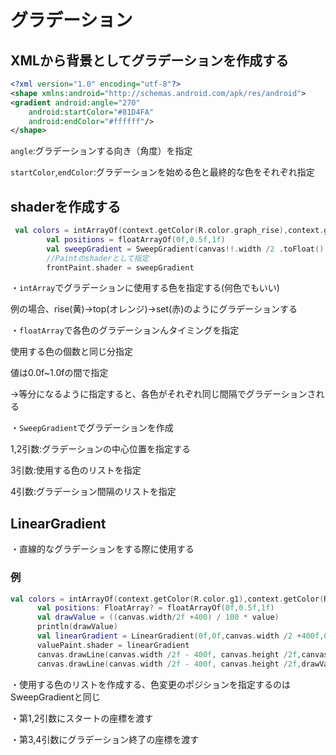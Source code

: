 # グラデーション

## XMLから背景としてグラデーションを作成する

```xml
<?xml version="1.0" encoding="utf-8"?>
<shape xmlns:android="http://schemas.android.com/apk/res/android">
<gradient android:angle="270"
    android:startColor="#81D4FA"
    android:endColor="#ffffff"/>
</shape>
```

`angle`:グラデーションする向き（角度）を指定

`startColor`,`endColor`:グラデーションを始める色と最終的な色をそれぞれ指定

## shaderを作成する

```kotlin
 val colors = intArrayOf(context.getColor(R.color.graph_rise),context.getColor(R.color.graph_top),context.getColor(R.color.graph_set))
        val positions = floatArrayOf(0f,0.5f,1f)
        val sweepGradient = SweepGradient(canvas!!.width /2 .toFloat(), canvas.height /2 .toFloat(), colors,positions)
        //Paintのshaderとして指定
        frontPaint.shader = sweepGradient
```

・`intArray`でグラデーションに使用する色を指定する(何色でもいい)

  例の場合、rise(黄)→top(オレンジ)→set(赤)のようにグラデーションする

・`floatArray`で各色のグラデーションんタイミングを指定

  使用する色の個数と同じ分指定

  値は0.0f~1.0fの間で指定

  →等分になるように指定すると、各色がそれぞれ同じ間隔でグラデーションされる

・`SweepGradient`でグラデーションを作成

  1,2引数:グラデーションの中心位置を指定する

  3引数:使用する色のリストを指定

  4引数:グラデーション間隔のリストを指定


  ## LinearGradient

  ・直線的なグラデーションをする際に使用する

  ### 例

  ```kotlin
 val colors = intArrayOf(context.getColor(R.color.g1),context.getColor(R.color.g2),context.getColor(R.color.g3))
        val positions: FloatArray? = floatArrayOf(0f,0.5f,1f)
        val drawValue = ((canvas.width/2f +400) / 100 * value)
        println(drawValue)
        val linearGradient = LinearGradient(0f,0f,canvas.width /2 +400f,0f,colors,positions,Shader.TileMode.MIRROR)
        valuePaint.shader = linearGradient
        canvas.drawLine(canvas.width /2f - 400f, canvas.height /2f,canvas.width /2f + 400f,canvas.height/2f,basePaint)
        canvas.drawLine(canvas.width /2f - 400f, canvas.height /2f,drawValue,canvas.height/2f,valuePaint)
```

・使用する色のリストを作成する、色変更のポジションを指定するのはSweepGradientと同じ

・第1,2引数にスタートの座標を渡す

・第3,4引数にグラデーション終了の座標を渡す
